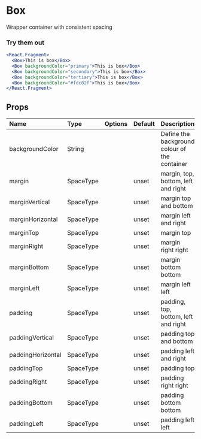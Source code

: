 # Box

Wrapper container with consistent spacing

### Try them out

```.jsx
<React.Fragment>
  <Box>This is box</Box>
  <Box backgroundColor="primary">This is box</Box>
  <Box backgroundColor="secondary">This is box</Box>
  <Box backgroundColor="tertiary">This is box</Box>
  <Box backgroundColor="#fdc02f">This is box</Box>
</React.Fragment>
```

## Props

| Name              | Type      | Options | Default | Description                                   |
| :---------------- | :-------- | :-----: | :------ | :-------------------------------------------- |
| backgroundColor   | String    |         |         | Define the background colour of the container |
| margin            | SpaceType |         | unset   | margin, top, bottom, left and right           |
| marginVertical    | SpaceType |         | unset   | margin top and bottom                         |
| marginHorizontal  | SpaceType |         | unset   | margin left and right                         |
| marginTop         | SpaceType |         | unset   | margin top                                    |
| marginRight       | SpaceType |         | unset   | margin right right                            |
| marginBottom      | SpaceType |         | unset   | margin bottom bottom                          |
| marginLeft        | SpaceType |         | unset   | margin left left                              |
| padding           | SpaceType |         | unset   | padding, top, bottom, left and right          |
| paddingVertical   | SpaceType |         | unset   | padding top and bottom                        |
| paddingHorizontal | SpaceType |         | unset   | padding left and right                        |
| paddingTop        | SpaceType |         | unset   | padding top                                   |
| paddingRight      | SpaceType |         | unset   | padding right right                           |
| paddingBottom     | SpaceType |         | unset   | padding bottom bottom                         |
| paddingLeft       | SpaceType |         | unset   | padding left left                             |
